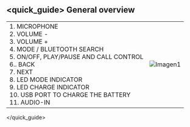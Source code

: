 ## <quick_guide> General overview

|  |  |
|:-------|:-------|
|1.	MICROPHONE <br> 2. VOLUME - <br> 3. VOLUME + <br> 4.  MODE / BLUETOOTH SEARCH <br> 5. ON/OFF, PLAY/PAUSE AND CALL CONTROL <br> 6..	BACK <br> 7.		NEXT <br> 8. LED MODE INDICATOR <br> 9. LED CHARGE INDICATOR <br> 10. USB PORT TO CHARGE THE BATTERY <br> 11. AUDIO-IN <br> |![Imagen1](http://static.energysistem.com/images/manuals/42797/57f6845eb81d1.jpg)
</quick_guide>



